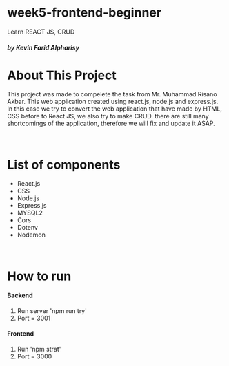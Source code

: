 # week5-frontend-beginner
Learn REACT JS, CRUD
 <h5> by Kevin Farid Alpharisy </h5>

# About This Project 
<p> This project was made to compelete the task from Mr. Muhammad Risano Akbar.
This web application created using react.js, node.js and express.js. In this case we try to convert the web application that have made by HTML, CSS before to React JS, we also try to make CRUD. there are still many shortcomings of the application, therefore we will fix and update it ASAP.
</p> 

<br>

# List of components
<ul>
  <li> React.js </li>
  <li> CSS </li>
  <li> Node.js  </li>
  <li> Express.js  </li>
  <li> MYSQL2  </li>
  <li> Cors  </li>
  <li> Dotenv  </li>
  <li> Nodemon  </li>
</ul>

<br>

# How to run
<h4> Backend </h4>
<ol>
  <li> Run server 'npm run try'  </li>
  <li> Port = 3001  </li> 
</ol>

<h4> Frontend </h4>
<ol>
  <li> Run 'npm strat'  </li>
  <li> Port = 3000  </li> 
</ol>


